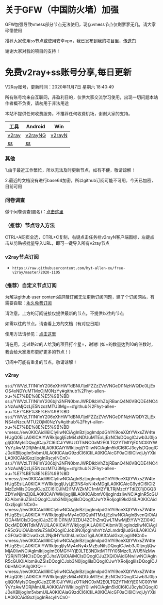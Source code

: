 # 关于GFW（中国防火墙）加强
GFW加强导致vmess部分节点无法使用，现存vmess节点仅剩寥寥无几，请大家珍惜使用

推荐大家使用ss节点或使用安卓vpn，我已发布到我的项目里，[传送门](https://github.com/hyt-allen-xu/Android-vpn)

谢谢大家对我的项目的支持！

# 免费v2ray+ss账号分享,每日更新
V2Ray账号，更新时间：2020年11月7日 星期六 18:40:49

所有账号均来自互联网，非盈利目的，仅供大家交流学习使用，出现一切问题本站作者概不负责，请勿用于非法用途  

本站不提供任何收费服务，不推荐任何收费机场，谢谢大家的支持。

|  工具  | Android  | Win  |  
|  ----  | ----   | ----  |  
| [v2ray](#v2ray)  | [v2rayNG](https://github.com/2dust/v2rayNG/releases/download/1.2.12/v2rayNG_1.2.12.apk) | [v2rayN](https://github.com/2dust/v2rayN/releases/download/3.19/v2rayN-Core.zip) |  
| [ss](#v2ray)  | [ss](https://github.com/shadowsocks/shadowsocks-android/releases/download/v5.1.4/shadowsocks--universal-5.1.4.apk)|  

### 其他
1.由于最近工作繁忙，所以无法及时更新节点，如有不便，敬请谅解！

2.最近的文档没有进行base64加密，所以github订阅可能不可用，今天已加密，目前可用

### 问卷调查
做个问卷调查(匿名)：[点击这里](https://forms.gle/Xr9RwbGb1hYuMdff7)

### （推荐）节点导入方法  
CTRL+A网页全选，CTRL+C复制，右键点击任务栏v2rayN客户端图标，左键点击从剪贴板批量导入URL，即可一键导入所有v2ray节点  

### v2ray节点订阅  
- `https://raw.githubusercontent.com/hyt-allen-xu/free-v2ray/master/2020-1105`  

### (推荐）自定义节点订阅  
为解决github user content被屏蔽订阅无法更新订阅问题，建了个订阅网站，有需要自取：[永久免费订阅](http://freev2ray.orgfree.com)

请注意，上方的订阅链接仅提供最新的节点，不提供以往的节点

如需以往的节点，请查看上方的文档（有对应日期）

使用方法请参见：[点击这里](https://github.com/hyt-allen-xu/tutorials)

请在用，走过路过的人给我的项目打个星⭐，谢谢!
(如⭐的数量达到10的倍数时，我会给大家发布更好更多的节点！）


订阅中可能有重复的节点，敬请谅解！

### v2ray
ss://YWVzLTI1Ni1nY206eXhHWTdBNU1jelFZZzZVcVNGeDl1NzhWQDc0LjExOS4xNDYuMTMxOjM0NzYy#github%2Fhyt-allen-xu+%E7%BE%8E%E5%9B%BD
ss://YWVzLTI1Ni1nY206bjh3NFN0bmJWRDlkbVhZbjRBanQ4N0VBQDE4NC4xNzAuMjQzLjE5NzozMTU3Mg==#github%2Fhyt-allen-xu+%E7%BE%8E%E5%9B%BD
ss://YWVzLTI1Ni1nY206eXhHWTdBNU1jelFZZzZVcVNGeDl1NzhWQDY2LjExNS4xNzcuMTU2OjM0NzYy#github%2Fhyt-allen-xu+%E7%BE%8E%E5%9B%BD
vmess://ew0KICAidiI6ICIyIiwNCiAgInBzIjogImdpdGh1Yi9oeXQtYWxsZW4teHUgQ0EiLA0KICAiYWRkIjogIjEzMi4xNDUuMTExLjEzNCIsDQogICJwb3J0IjogIjQ0MyIsDQogICJpZCI6ICJiYWUzOTlkNC0xM2E0LTQ2YTMtYjE0NC00YWYyYzAwMDRjMmUiLA0KICAiYWlkIjogIjY0IiwNCiAgIm5ldCI6ICJ3cyIsDQogICJ0eXBlIjogIm5vbmUiLA0KICAiaG9zdCI6ICIiLA0KICAicGF0aCI6ICIvdjJyYXkiLA0KICAidGxzIjogInRscyINCn0=
ss://YWVzLTI1Ni1nY206bjh3NFN0bmJWRDlkbVhZbjRBanQ4N0VBQDE4NC4xNzAuMjQzLjE5NzozMTU3Mg==#github%2Fhyt-allen-xu+%E7%BE%8E%E5%9B%BD
vmess://ew0KICAidiI6ICIyIiwNCiAgInBzIjogImdpdGh1Yi9oeXQtYWxsZW4teHUgSEsiLA0KICAiYWRkIjogIjUyLjE3NS4xNi4xMDgiLA0KICAicG9ydCI6ICI2MzEzMiIsDQogICJpZCI6ICJlM2I1MWZkMC1mM2Y1LTRjMzctYTdiZC1jOGQ3ZDYwNjlmZjQiLA0KICAiYWlkIjogIjIiLA0KICAibmV0IjogIndzIiwNCiAgInR5cGUiOiAibm9uZSIsDQogICJob3N0IjogIiIsDQogICJwYXRoIjogIi9kd24iLA0KICAidGxzIjogIiINCn0=
vmess://ew0KICAidiI6ICIyIiwNCiAgInBzIjogImdpdGh1Yi9oeXQtYWxsZW4teHUgSEsiLA0KICAiYWRkIjogIjIwMy4xODQuMTMxLjEzIiwNCiAgInBvcnQiOiAiODA4MCIsDQogICJpZCI6ICI1NjM0ZDU4ZC1hZmQwLTMwMjEtYWY2Zi04ODcxMDE0NTdkMWUiLA0KICAiYWlkIjogIjAiLA0KICAibmV0IjogIndzIiwNCiAgInR5cGUiOiAibm9uZSIsDQogICJob3N0IjogImhnYzAzLmdrdjIudGsiLA0KICAicGF0aCI6ICIvaGxzL2NjdHY1cGhkLm0zdTgiLA0KICAidGxzIjogIiINCn0=
vmess://ew0KICAidiI6ICIyIiwNCiAgInBzIjogImdpdGh1Yi9oeXQtYWxsZW4teHUgSEsiLA0KICAiYWRkIjogIjIyMy4xNy4xMzEuNiIsDQogICJwb3J0IjogIjQwMjA0IiwNCiAgImlkIjogImE0MGY4YjE0LTE3NDktMTFlYi05Mzc1LWU5NzMwY2RjNTI5NCIsDQogICJhaWQiOiAiMCIsDQogICJuZXQiOiAidGNwIiwNCiAgInR5cGUiOiAibm9uZSIsDQogICJob3N0IjogIiIsDQogICJwYXRoIjogIiIsDQogICJ0bHMiOiAiIg0KfQ==
vmess://ew0KICAidiI6ICIyIiwNCiAgInBzIjogImdpdGh1Yi9oeXQtYWxsZW4teHUgQ0EiLA0KICAiYWRkIjogIjEzMi4xNDUuMTExLjEzNCIsDQogICJwb3J0IjogIjQ0MyIsDQogICJpZCI6ICJiYWUzOTlkNC0xM2E0LTQ2YTMtYjE0NC00YWYyYzAwMDRjMmUiLA0KICAiYWlkIjogIjY0IiwNCiAgIm5ldCI6ICJ3cyIsDQogICJ0eXBlIjogIm5vbmUiLA0KICAiaG9zdCI6ICIiLA0KICAicGF0aCI6ICIvdjJyYXkiLA0KICAidGxzIjogInRscyINCn0=
